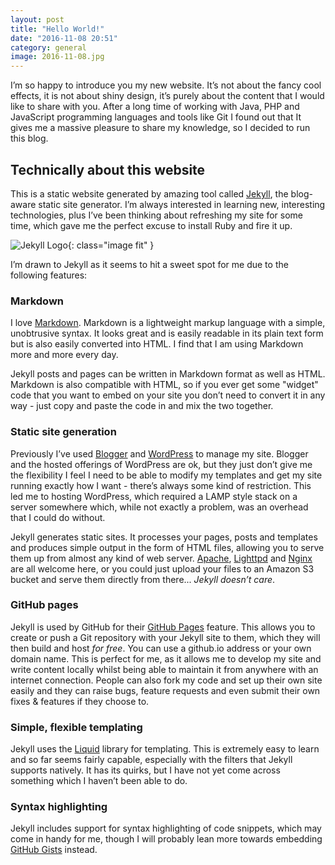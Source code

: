 ```yaml
---
layout: post
title: "Hello World!"
date: "2016-11-08 20:51"
category: general
image: 2016-11-08.jpg
---
```

I’m so happy to introduce you my new website. It’s not about the fancy cool effects, it is not about shiny design, it’s purely about the content that I would like to share with you. After a long time of working with Java, PHP and JavaScript programming languages and tools like Git I found out that It gives me a massive pleasure to share my knowledge, so I decided to run this blog.

## Technically about this website

This is a static website generated by amazing tool called [Jekyll](http://jekyllrb.com), the blog-aware static site generator. I’m always interested in learning new, interesting technologies, plus I’ve been thinking about refreshing my site for some time, which gave me the perfect excuse to install Ruby and fire it up.

![Jekyll Logo](http://jekyllrb.com/img/logo-2x.png){: class="image fit" }

I’m drawn to Jekyll as it seems to hit a sweet spot for me due to the following features:

### Markdown

I love [Markdown](https://en.wikipedia.org/wiki/Markdown). Markdown is a lightweight markup language with a simple, unobtrusive syntax. It looks great and is easily readable in its plain text form but is also easily converted into HTML. I find that I am using Markdown more and more every day.

Jekyll posts and pages can be written in Markdown format as well as HTML. Markdown is also compatible with HTML, so if you ever get some "widget" code that you want to embed on your site you don’t need to convert it in any way - just copy and paste the code in and mix the two together.

### Static site generation

Previously I’ve used [Blogger](https://www.blogger.com) and [WordPress](https://wordpress.org) to manage my site. Blogger and the hosted offerings of WordPress are ok, but they just don’t give me the flexibility I feel I need to be able to modify my templates and get my site running exactly how I want - there’s always some kind of restriction. This led me to hosting WordPress, which required a LAMP style stack on a server somewhere which, while not exactly a problem, was an overhead that I could do without.

Jekyll generates static sites. It processes your pages, posts and templates and produces simple output in the form of HTML files, allowing you to serve them up from almost any kind of web server. [Apache](https://httpd.apache.org), [Lighttpd](https://www.lighttpd.net) and [Nginx](https://www.nginx.com) are all welcome here, or you could just upload your files to an Amazon S3 bucket and serve them directly from there... *Jekyll doesn’t care*.

### GitHub pages

Jekyll is used by GitHub for their [GitHub Pages](https://pages.github.com) feature. This allows you to create or push a Git repository with your Jekyll site to them, which they will then build and host *for free*. You can use a github.io address or your own domain name. This is perfect for me, as it allows me to develop my site and write content locally whilst being able to maintain it from anywhere with an internet connection. People can also fork my code and set up their own site easily and they can raise bugs, feature requests and even submit their own fixes & features if they choose to.

### Simple, flexible templating

Jekyll uses the [Liquid](http://liquidmarkup.org) library for templating. This is extremely easy to learn and so far seems fairly capable, especially with the filters that Jekyll supports natively. It has its quirks, but I have not yet come across something which I haven’t been able to do.

### Syntax highlighting

Jekyll includes support for syntax highlighting of code snippets, which may come in handy for me, though I will probably lean more towards embedding [GitHub Gists](https://gist.github.com) instead.
